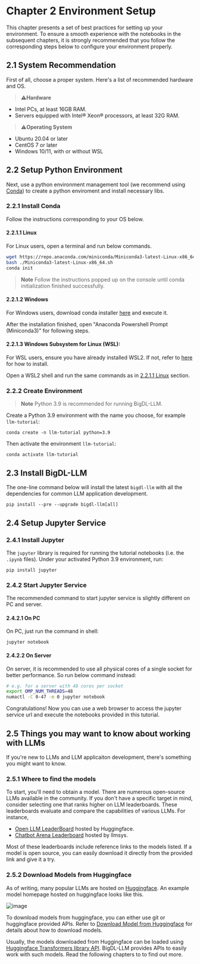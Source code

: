 # Chapter 2 Environment Setup

This chapter presents a set of best practices for setting up your environment. To ensure a smooth experience with the notebooks in the subsequent chapters, it is strongly recommended that you follow the corresponding steps below to configure your environment properly.  

## 2.1 System Recommendation
First of all, choose a proper system. Here's a list of recommended hardware and OS.
>⚠️**Hardware**

- Intel PCs, at least 16GB RAM.
- Servers equipped with Intel® Xeon® processors, at least 32G RAM.

>⚠️**Operating System**

- Ubuntu 20.04 or later
- CentOS 7 or later
- Windows 10/11, with or without WSL

## 2.2 Setup Python Environment

Next, use a python environment management tool (we recommend using [Conda](https://docs.conda.io/projects/conda/en/stable/)) to create a python enviroment and install necessary libs.  


### 2.2.1 Install Conda
Follow the instructions corresponding to your OS below.

#### 2.2.1.1 Linux

For Linux users, open a terminal and run below commands.

```bash
wget https://repo.anaconda.com/miniconda/Miniconda3-latest-Linux-x86_64.sh
bash ./Miniconda3-latest-Linux-x86_64.sh
conda init
```
>**Note**
> Follow the instructions popped up on the console until conda initialization finished successfully.


#### 2.2.1.2 Windows

For Windows users, download conda installer [here](https://docs.conda.io/en/latest/miniconda.html#latest-miniconda-installer-links) and execute it.

After the installation finished, open "Anaconda Powershell Prompt (Miniconda3)" for following steps.

#### 2.2.1.3 Windows Subsystem for Linux (WSL):

For WSL users, ensure you have already installed WSL2. If not, refer to [here](https://bigdl.readthedocs.io/en/latest/doc/UserGuide/win.html#install-wsl2l) for how to install.

Open a WSL2 shell and run the same commands as in [2.2.1.1 Linux](#2211-linux) section.



### 2.2.2 Create Environment
> **Note**
> Python 3.9 is recommended for running BigDL-LLM.

Create a Python 3.9 environment with the name you choose, for example `llm-tutorial`:
```
conda create -n llm-tutorial python=3.9
```
Then activate the environment `llm-tutorial`:
```
conda activate llm-tutorial
```

## 2.3 Install BigDL-LLM

The one-line command below will install the latest `bigdl-llm` with all the dependencies for common LLM application development.
```
pip install --pre --upgrade bigdl-llm[all]
```

## 2.4 Setup Jupyter Service

### 2.4.1 Install Jupyter
The `jupyter` library is required for running the tutorial notebooks (i.e. the `.ipynb` files). Under your activated Python 3.9 environment, run:
```
pip install jupyter
```

### 2.4.2 Start Jupyter Service
The recommended command to start jupyter service is slightly different on PC and server. 

#### 2.4.2.1 On PC
On PC, just run the command in shell:
```
jupyter notebook
```

#### 2.4.2.2 On Server
On server, it is recommended to use all physical cores of a single socket for better performance. So run below command instead:
```bash
# e.g. for a server with 48 cores per socket
export OMP_NUM_THREADS=48
numactl -C 0-47 -m 0 jupyter notebook
```

Congratulations! Now you can use a web browser to access the jupyter service url and execute the notebooks provided in this tutorial. 


## 2.5 Things you may want to know about working with LLMs
If you're new to LLMs and LLM applicaiton development, there's something you might want to know. 

### 2.5.1 Where to find the models
To start, you'll need to obtain a model. There are numerous open-source LLMs available in the community. If you don't have a specific target in mind, consider selecting one that ranks higher on LLM leaderboards. These leaderboards evaluate and compare the capabilities of various LLMs. For instance,

- [Open LLM LeaderBoard](https://huggingface.co/spaces/HuggingFaceH4/open_llm_leaderboard) hosted by Huggingface. 
- [Chatbot Arena Leaderboard](https://huggingface.co/spaces/lmsys/chatbot-arena-leaderboard) hosted by llmsys.

Most of these leaderboards include reference links to the models listed. If a model is open source, you can easily download it directly from the provided link and give it a try.

### 2.5.2 Download Models from Huggingface
As of writing, many popular LLMs are hosted on [Huggingface](https://huggingface.co/). 
An example model homepage hosted on huggingface looks like this.

![image](https://github.com/shane-huang/bigdl-llm-tutorial/assets/1995599/a04df95f-5590-4bf1-968c-32cf494ece92)


To download models from huggingface, you can either use git or huggingface provided APIs. Refer to [Download Model from Huggingface](https://huggingface.co/docs/hub/models-downloading) for details about how to download models. 

Usually, the models downloaded from Huggingface can be loaded using [Huggingface Transformers library API](https://huggingface.co/docs/transformers/index). BigDL-LLM provides APIs to easily work with such models. Read the following chapters to to find out more. 
 


